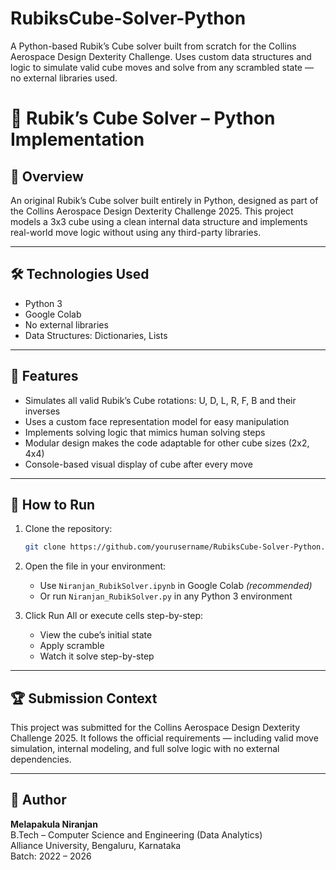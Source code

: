 # RubiksCube-Solver-Python
A Python-based Rubik’s Cube solver built from scratch for the Collins Aerospace Design Dexterity Challenge. Uses custom data structures and logic to simulate valid cube moves and solve from any scrambled state — no external libraries used.
# 🧊 Rubik’s Cube Solver – Python Implementation

## 📌 Overview
An original Rubik’s Cube solver built entirely in Python, designed as part of the Collins Aerospace Design Dexterity Challenge 2025. This project models a 3x3 cube using a clean internal data structure and implements real-world move logic without using any third-party libraries.

---

## 🛠️ Technologies Used
- Python 3
- Google Colab
- No external libraries
- Data Structures: Dictionaries, Lists

---

## 🧠 Features
- Simulates all valid Rubik’s Cube rotations: U, D, L, R, F, B and their inverses
- Uses a custom face representation model for easy manipulation
- Implements solving logic that mimics human solving steps
- Modular design makes the code adaptable for other cube sizes (2x2, 4x4)
- Console-based visual display of cube after every move

---

## 🧩 How to Run

1. Clone the repository:
   ```bash
   git clone https://github.com/yourusername/RubiksCube-Solver-Python.git
   ```

2. Open the file in your environment:
   - Use `Niranjan_RubikSolver.ipynb` in Google Colab *(recommended)*
   - Or run `Niranjan_RubikSolver.py` in any Python 3 environment

3. Click Run All or execute cells step-by-step:
   - View the cube’s initial state
   - Apply scramble
   - Watch it solve step-by-step

---

## 🏆 Submission Context

This project was submitted for the Collins Aerospace Design Dexterity Challenge 2025. It follows the official requirements — including valid move simulation, internal modeling, and full solve logic with no external dependencies.

---

## 👤 Author

**Melapakula Niranjan**  
B.Tech – Computer Science and Engineering (Data Analytics)  
Alliance University, Bengaluru, Karnataka  
Batch: 2022 – 2026
